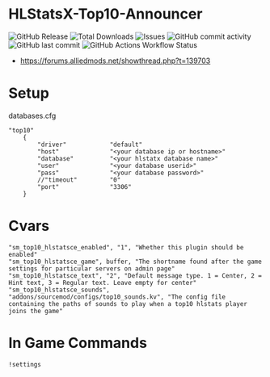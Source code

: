 
# HLStatsX-Top10-Announcer

![GitHub Release](https://img.shields.io/github/v/release/DNA-styx/HLStatsX-Top10-Announcer)
![Total Downloads](https://img.shields.io/github/downloads/DNA-styx/HLStatsX-Top10-Announcer/total)
![Issues](https://img.shields.io/github/issues/DNA-styx/HLStatsX-Top10-Announcer)
![GitHub commit activity](https://img.shields.io/github/commit-activity/m/DNA-styx/HLStatsX-Top10-Announcer)
![GitHub last commit](https://img.shields.io/github/last-commit/DNA-styx/HLStatsX-Top10-Announcer)
![GitHub Actions Workflow Status](https://img.shields.io/github/actions/workflow/status/DNA-styx/HLStatsX-Top10-Announcer/.github%2Fworkflows%2Ftest_build.yaml)


- https://forums.alliedmods.net/showthread.php?t=139703



# Setup

databases.cfg

```
"top10"
	{
		"driver"			"default"
		"host"				"<your database ip or hostname>"
		"database"			"<your hlstatx database name>"
		"user"				"<your database userid>"
		"pass"				"<your database password>"
		//"timeout"			"0"
		"port"				"3306"
	}
```

# Cvars

```
"sm_top10_hlstatsce_enabled", "1", "Whether this plugin should be enabled"
"sm_top10_hlstatsce_game", buffer, "The shortname found after the game settings for particular servers on admin page"
"sm_top10_hlstatsce_text", "2", "Default message type. 1 = Center, 2 = Hint text, 3 = Regular text. Leave empty for center"
"sm_top10_hlstatsce_sounds", "addons/sourcemod/configs/top10_sounds.kv", "The config file containing the paths of sounds to play when a top10 hlstats player joins the game"
```

# In Game Commands
```
!settings
```
